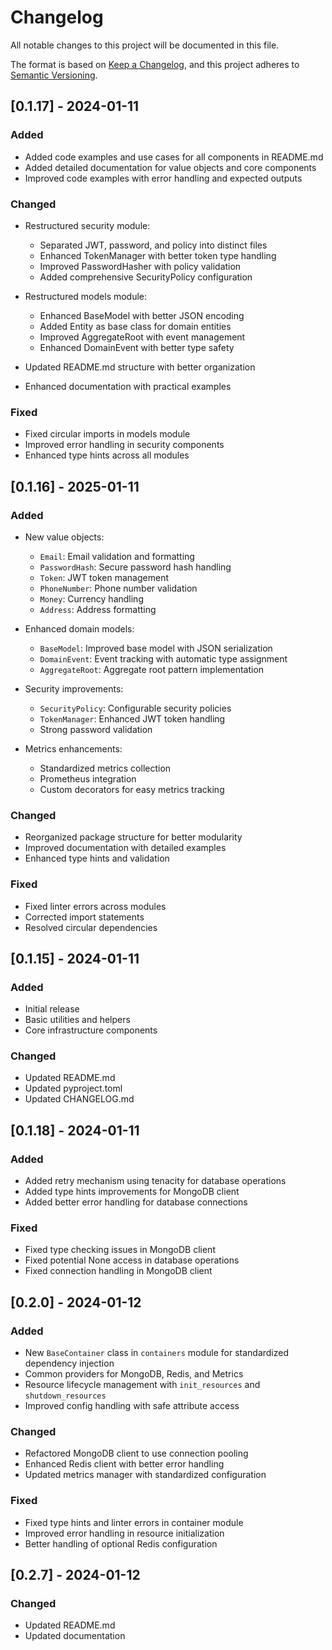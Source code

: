 # Changelog

All notable changes to this project will be documented in this file.

The format is based on [Keep a Changelog](https://keepachangelog.com/en/1.0.0/),
and this project adheres to [Semantic Versioning](https://semver.org/spec/v2.0.0.html).

## [0.1.17] - 2024-01-11

### Added
- Added code examples and use cases for all components in README.md
- Added detailed documentation for value objects and core components
- Improved code examples with error handling and expected outputs

### Changed
- Restructured security module:
  - Separated JWT, password, and policy into distinct files
  - Enhanced TokenManager with better token type handling
  - Improved PasswordHasher with policy validation
  - Added comprehensive SecurityPolicy configuration

- Restructured models module:
  - Enhanced BaseModel with better JSON encoding
  - Added Entity as base class for domain entities
  - Improved AggregateRoot with event management
  - Enhanced DomainEvent with better type safety

- Updated README.md structure with better organization
- Enhanced documentation with practical examples

### Fixed
- Fixed circular imports in models module
- Improved error handling in security components
- Enhanced type hints across all modules

## [0.1.16] - 2025-01-11

### Added
- New value objects:
  - `Email`: Email validation and formatting
  - `PasswordHash`: Secure password hash handling
  - `Token`: JWT token management
  - `PhoneNumber`: Phone number validation
  - `Money`: Currency handling
  - `Address`: Address formatting

- Enhanced domain models:
  - `BaseModel`: Improved base model with JSON serialization
  - `DomainEvent`: Event tracking with automatic type assignment
  - `AggregateRoot`: Aggregate root pattern implementation

- Security improvements:
  - `SecurityPolicy`: Configurable security policies
  - `TokenManager`: Enhanced JWT token handling
  - Strong password validation

- Metrics enhancements:
  - Standardized metrics collection
  - Prometheus integration
  - Custom decorators for easy metrics tracking

### Changed
- Reorganized package structure for better modularity
- Improved documentation with detailed examples
- Enhanced type hints and validation

### Fixed
- Fixed linter errors across modules
- Corrected import statements
- Resolved circular dependencies

## [0.1.15] - 2024-01-11

### Added
- Initial release
- Basic utilities and helpers
- Core infrastructure components 

### Changed
- Updated README.md
- Updated pyproject.toml
- Updated CHANGELOG.md

## [0.1.18] - 2024-01-11

### Added
- Added retry mechanism using tenacity for database operations
- Added type hints improvements for MongoDB client
- Added better error handling for database connections

### Fixed
- Fixed type checking issues in MongoDB client
- Fixed potential None access in database operations
- Fixed connection handling in MongoDB client


## [0.2.0] - 2024-01-12

### Added
- New `BaseContainer` class in `containers` module for standardized dependency injection
- Common providers for MongoDB, Redis, and Metrics
- Resource lifecycle management with `init_resources` and `shutdown_resources`
- Improved config handling with safe attribute access

### Changed
- Refactored MongoDB client to use connection pooling
- Enhanced Redis client with better error handling
- Updated metrics manager with standardized configuration

### Fixed
- Fixed type hints and linter errors in container module
- Improved error handling in resource initialization
- Better handling of optional Redis configuration

## [0.2.7] - 2024-01-12

### Changed
- Updated README.md
- Updated documentation
